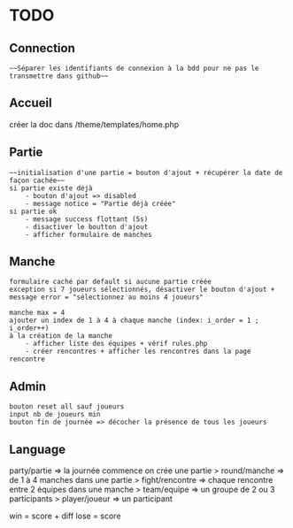 # TODO
## Connection
    ~~Séparer les identifiants de connexion à la bdd pour ne pas le transmettre dans github~~

## Accueil
créer la doc dans /theme/templates/home.php

## Partie
    ~~initialisation d'une partie = bouton d'ajout + récupérer la date de façon cachée~~
    si partie existe déjà
        - bouton d'ajout => disabled
        - message notice = "Partie déjà créée"
    si partie ok
        - message success flottant (5s)
        - disactiver le boutton d'ajout
        - afficher formulaire de manches

## Manche
    formulaire caché par default si aucune partie créée
    exception si 7 joueurs sélectionnés, désactiver le bouton d'ajout +  message error = "sélectionnez au moins 4 joueurs"

    manche max = 4
    ajouter un index de 1 à 4 à chaque manche (index: i_order = 1 ; i_order++)
    à la création de la manche
        - afficher liste des équipes + vérif rules.php
        - créer rencontres + afficher les rencontres dans la page rencontre

## Admin
    bouton reset all sauf joueurs
    input nb de joueurs min
    bouton fin de journée => décocher la présence de tous les joueurs

## Language
party/partie => la journée commence on crée une partie
    > round/manche => de 1 à 4 manches dans une partie
        > fight/rencontre => chaque rencontre entre 2 équipes dans une manche
            > team/equipe => un groupe de 2 ou 3 participants
                > player/joueur => un participant

win = score + diff
lose = score

